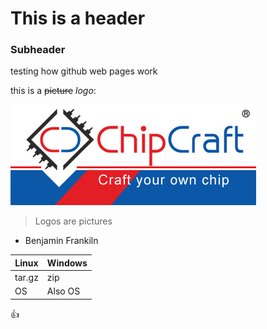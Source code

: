 # This is a header #
### Subheader ###

testing how github web pages work

this is a ~~picture~~  *logo*:

![Company Logo](chipcraft_logo.jpg)

> Logos are pictures
- Benjamin Frankiln

Linux | Windows
------------ | -------------
tar.gz | zip
OS | Also OS



:+1:
